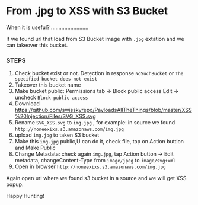# From .jpg to XSS with S3 Bucket

When it is useful?
.........................

If we found url that load from S3 Bucket image with ```.jpg``` extation and we can takeover this bucket.

### STEPS
1. Check bucket exist or not. Detection in response ```NoSuchBucket``` or ```The specified bucket does not exist```
2. Takeover this bucket name
3. Make bucket public: Permissions tab -> Block public access Edit -> uncheck ```Block public access```
4. Download https://github.com/swisskyrepo/PayloadsAllTheThings/blob/master/XSS%20Injection/Files/SVG_XSS.svg
5. Rename ```SVG_XSS.svg``` to ```img.jpg``` , for example: in source we found ```http://noneexixs.s3.amazonaws.com/img.jpg```
6. upload ```img.jpg``` to taken S3 bucket
7. Make this ```img.jpg``` public,U can do it, check file, tap on Action buttion and Make Public
8. Change Metadata:  check again ```img.jpg```, tap Action button -> Edit metadata, changeContent-Type from  ```image/jpeg``` to ```image/svg+xml```
9. Open in browser  ```http://noneexixs.s3.amazonaws.com/img.jpg```


Again open url where we found s3 bucket in a source and we will get XSS popup.

Happy Hunting!
